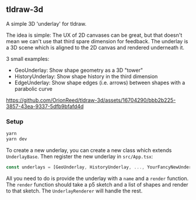 ## tldraw-3d
A simple 3D 'underlay' for tldraw. 

The idea is simple: The UX of 2D canvases can be great, but that doesn't mean we can't use that third spare dimension for feedback. The underlay is a 3D scene which is aligned to the 2D canvas and rendered underneath it.

3 small examples:
- GeoUnderlay: Show shape geometry as a 3D "tower"
- HistoryUnderlay: Show shape history in the third dimension
- EdgeUnderlay: Show shape edges (i.e. arrows) between shapes with a parabolic curve


https://github.com/OrionReed/tldraw-3d/assets/16704290/bbb2b225-3857-43ea-9337-5dfb9bfafd4d


### Setup
```bash
yarn
yarn dev
```

To create a new underlay, you can create a new class which extends `UnderlayBase`. Then register the new underlay in `src/App.tsx`:
```ts
const underlays = [GeoUnderlay, HistoryUnderlay, ..., YourFancyNewUnderlay];
```
All you need to do is provide the underlay with a `name` and a `render` function. The `render` function should take a p5 sketch and a list of shapes and render to that sketch. The `UnderlayRenderer` will handle the rest.